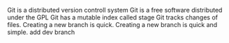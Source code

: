 Git is a distributed version controll system
Git is a free software distributed under the GPL
Git has a mutable index called stage
Git tracks changes of files.
Creating a new branch is quick.
Creating a new branch is quick and simple.
add dev branch